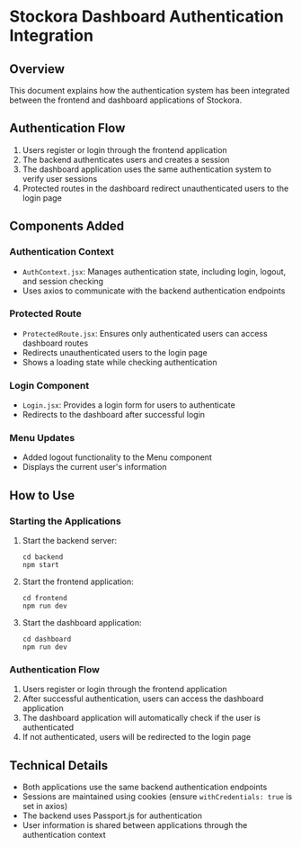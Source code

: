 # Stockora Dashboard Authentication Integration

## Overview

This document explains how the authentication system has been integrated between the frontend and dashboard applications of Stockora.

## Authentication Flow

1. Users register or login through the frontend application
2. The backend authenticates users and creates a session
3. The dashboard application uses the same authentication system to verify user sessions
4. Protected routes in the dashboard redirect unauthenticated users to the login page

## Components Added

### Authentication Context

- `AuthContext.jsx`: Manages authentication state, including login, logout, and session checking
- Uses axios to communicate with the backend authentication endpoints

### Protected Route

- `ProtectedRoute.jsx`: Ensures only authenticated users can access dashboard routes
- Redirects unauthenticated users to the login page
- Shows a loading state while checking authentication

### Login Component

- `Login.jsx`: Provides a login form for users to authenticate
- Redirects to the dashboard after successful login

### Menu Updates

- Added logout functionality to the Menu component
- Displays the current user's information

## How to Use

### Starting the Applications

1. Start the backend server:
   ```
   cd backend
   npm start
   ```

2. Start the frontend application:
   ```
   cd frontend
   npm run dev
   ```

3. Start the dashboard application:
   ```
   cd dashboard
   npm run dev
   ```

### Authentication Flow

1. Users register or login through the frontend application
2. After successful authentication, users can access the dashboard application
3. The dashboard application will automatically check if the user is authenticated
4. If not authenticated, users will be redirected to the login page

## Technical Details

- Both applications use the same backend authentication endpoints
- Sessions are maintained using cookies (ensure `withCredentials: true` is set in axios)
- The backend uses Passport.js for authentication
- User information is shared between applications through the authentication context